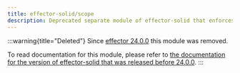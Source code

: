 ```yaml
---
title: effector-solid/scope
description: Deprecated separate module of effector-solid that enforces library to use Scope
---
```

:::warning{title="Deleted"}
Since [effector 24.0.0](https://changelog.effector.dev/#effector-24-0-0) this module was removed.

To read documentation for this module, please refer to [the documentation for the version of effector-solid that was released before 24.0.0](https://v23.effector.dev/en/api/effector-solid/module/scope/).
:::
